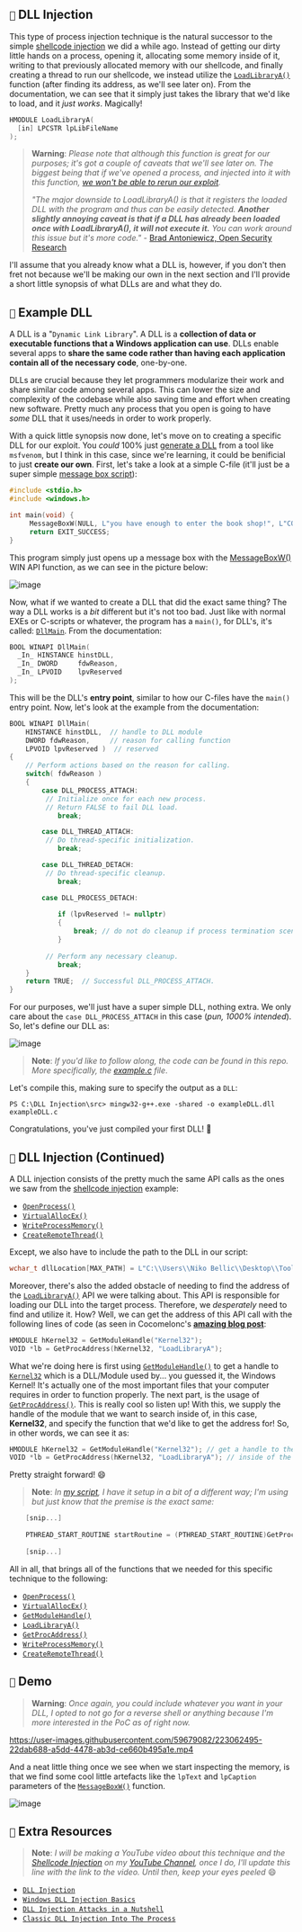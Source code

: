 ## `💉` DLL Injection

This type of process injection technique is the natural successor to the simple [shellcode injection](https://github.com/cr-0w/MALDEV/tree/main/Shellcode%20Injection) we did a while ago. Instead of getting our dirty little hands on a process, opening it, allocating some memory inside of it, writing to that previously allocated memory with our shellcode, and finally creating a thread to run our shellcode, we instead utilize the [`LoadLibraryA()`](https://learn.microsoft.com/en-us/windows/win32/api/libloaderapi/nf-libloaderapi-loadlibrarya?redirectedfrom=MSDN) function (after finding its address, as we'll see later on). From the documentation, we can see that it simply just takes the library that we'd like to load, and it *just works*. Magically!

```c
HMODULE LoadLibraryA(
  [in] LPCSTR lpLibFileName
);
```

> **Warning**: *Please note that although this function is great for our purposes; it's got a couple of caveats that we'll see later on. The biggest being that if we've opened a process, and injected into it with this function, [we won't be able to rerun our exploit](http://blog.opensecurityresearch.com/2013/01/windows-dll-injection-basics.html).*
>
> *"The major downside to LoadLibraryA() is that it registers the loaded DLL with the program and thus can be easily detected. **Another slightly annoying caveat is that if a DLL has already been loaded once with LoadLibraryA(), it will not execute it.** You can work around this issue but it's more code."* - [Brad Antoniewicz, Open Security Research](http://blog.opensecurityresearch.com/2013/01/windows-dll-injection-basics.html)

I'll assume that you already know what a DLL is, however, if you don't then fret not because we'll be making our own in the next section and I'll provide a short little synopsis of what DLLs are and what they do.

## `🔖` Example DLL

A DLL is a "`Dynamic Link Library`". A DLL is a **collection of data or executable functions that a Windows application can use**. DLLs enable several apps to **share the same code rather than having each application contain all of the necessary code**, one-by-one.

DLLs are crucial because they let programmers modularize their work and share similar code among several apps. This can lower the size and complexity of the codebase while also saving time and effort when creating new software. Pretty much any process that you open is going to have *some* DLL that it uses/needs in order to work properly.

With a quick little synopsis now done, let's move on to creating a specific DLL for our exploit. You *could* 100% just [generate a DLL](https://pentestlab.blog/2017/04/04/dll-injection/) from a tool like `msfvenom`, but I think in this case, since we're learning, it could be benificial to just **create our own**. First, let's take a look at a simple C-file (it'll just be a super simple [message box script](https://github.com/cr-0w/low-level/blob/main/C/winapi/winapi.c)):

```cpp
#include <stdio.h>
#include <windows.h>

int main(void) {
     MessageBoxW(NULL, L"you have enough to enter the book shop!", L"COME IN!", MB_OK);
     return EXIT_SUCCESS;
}
```

This program simply just opens up a message box with the [MessageBoxW()](https://learn.microsoft.com/en-us/windows/win32/api/winuser/nf-winuser-messagebox) WIN API function, as we can see in the picture below:

![image](https://user-images.githubusercontent.com/59679082/223012301-23fae22e-c3aa-41cc-ac34-534d9d452346.png)

Now, what if we wanted to create a DLL that did the exact same thing? The way a DLL works is a *bit* different but it's not too bad. Just like with normal EXEs or C-scripts or whatever, the program has a `main()`, for DLL's, it's called: [`DllMain`](https://learn.microsoft.com/en-us/windows/win32/dlls/dllmain). From the documentation:

```cpp
BOOL WINAPI DllMain(
  _In_ HINSTANCE hinstDLL,
  _In_ DWORD     fdwReason,
  _In_ LPVOID    lpvReserved
);
```

This will be the DLL's **entry point**, similar to how our C-files have the `main()` entry point. Now, let's look at the example from the documentation:

```cpp
BOOL WINAPI DllMain(
    HINSTANCE hinstDLL,  // handle to DLL module
    DWORD fdwReason,     // reason for calling function
    LPVOID lpvReserved )  // reserved
{
    // Perform actions based on the reason for calling.
    switch( fdwReason ) 
    { 
        case DLL_PROCESS_ATTACH:
         // Initialize once for each new process.
         // Return FALSE to fail DLL load.
            break;

        case DLL_THREAD_ATTACH:
         // Do thread-specific initialization.
            break;

        case DLL_THREAD_DETACH:
         // Do thread-specific cleanup.
            break;

        case DLL_PROCESS_DETACH:
        
            if (lpvReserved != nullptr)
            {
                break; // do not do cleanup if process termination scenario
            }
            
         // Perform any necessary cleanup.
            break;
    }
    return TRUE;  // Successful DLL_PROCESS_ATTACH.
}
```

For our purposes, we'll just have a super simple DLL, nothing extra. We only care about the `case DLL_PROCESS_ATTACH` in this case (*pun, 1000% intended*). So, let's define our DLL as:

![image](https://user-images.githubusercontent.com/59679082/223013305-3bae9d51-547c-429a-b0fc-1762735a10ad.png)

> **Note**: *If you'd like to follow along, the code can be found in this repo. More specifically, the [example.c](https://github.com/cr-0w/MALDEV/blob/main/DLL%20Injection/example.c) file*.

Let's compile this, making sure to specify the output as a `DLL`:

```
PS C:\DLL Injection\src> mingw32-g++.exe -shared -o exampleDLL.dll exampleDLL.c      
```

Congratulations, you've just compiled your first DLL! 🎉

## `💉` DLL Injection (Continued)

A DLL injection consists of the pretty much the same API calls as the ones we saw from the [shellcode injection](https://github.com/cr-0w/MALDEV/tree/main/Shellcode%20Injection) example:

- [`OpenProcess()`](https://learn.microsoft.com/en-us/windows/win32/api/processthreadsapi/nf-processthreadsapi-openprocess)
- [`VirtualAllocEx()`](https://learn.microsoft.com/en-us/windows/win32/api/memoryapi/nf-memoryapi-virtualallocex)
- [`WriteProcessMemory()`](https://learn.microsoft.com/en-us/windows/win32/api/memoryapi/nf-memoryapi-writeprocessmemory)
- [`CreateRemoteThread()`](https://learn.microsoft.com/en-us/windows/win32/api/processthreadsapi/nf-processthreadsapi-createremotethread)

Except, we also have to include the path to the DLL in our script:

```cpp
wchar_t dllLocation[MAX_PATH] = L"C:\\Users\\Niko Bellic\\Desktop\\Tools\\DLL Injection\\example.dll";
```

Moreover, there's also the added obstacle of needing to find the address of the [`LoadLibraryA()`](https://learn.microsoft.com/en-us/windows/win32/api/libloaderapi/nf-libloaderapi-loadlibrarya?redirectedfrom=MSDN) API we were talking about. This API is responsible for loading our DLL into the target process. Therefore, we *desperately* need to find and utilize it. How? Well, we can get the address of this API call with the following lines of code (as seen in Cocomelonc's [**amazing blog post**](https://cocomelonc.github.io/tutorial/2021/09/20/malware-injection-2.html):

```c
HMODULE hKernel32 = GetModuleHandle("Kernel32");
VOID *lb = GetProcAddress(hKernel32, "LoadLibraryA");
```

What we're doing here is first using [`GetModuleHandle()`](https://learn.microsoft.com/en-us/windows/win32/api/libloaderapi/nf-libloaderapi-getmodulehandlea) to get a handle to [`Kernel32`](https://www.techopedia.com/definition/3379/kernel32dll#:~:text=operations%20and%20interrupts.-,Kernel32.,other%20system%20or%20user%20processes.) which is a DLL/Module used by... you guessed it, the Windows Kernel! It's actually one of the most important files that your computer requires in order to function properly. The next part, is the usage of [`GetProcAddress()`](https://learn.microsoft.com/en-us/windows/win32/api/libloaderapi/nf-libloaderapi-getprocaddress). This is really cool so listen up! With this, we supply the handle of the module that we want to search inside of, in this case, **Kernel32**, and specify the function that we'd like to get the address for! So, in other words, we can see it as:

```c
HMODULE hKernel32 = GetModuleHandle("Kernel32"); // get a handle to the Kernel32 Module
VOID *lb = GetProcAddress(hKernel32, "LoadLibraryA"); // inside of the Kernel32 module, look for "LoadLibraryA()"
```

Pretty straight forward! 😄 

> **Note**: *In [my script](dll.c), I have it setup in a bit of a different way; I'm using but just know that the premise is the exact same:*

```c
    [snip...]
    
    PTHREAD_START_ROUTINE startRoutine = (PTHREAD_START_ROUTINE)GetProcAddress(GetModuleHandle(TEXT("Kernel32")), "LoadLibraryW"); 
    
    [snip...]
```

All in all, that brings all of the functions that we needed for this specific technique to the following:

- [`OpenProcess()`](https://learn.microsoft.com/en-us/windows/win32/api/processthreadsapi/nf-processthreadsapi-openprocess)
- [`VirtualAllocEx()`](https://learn.microsoft.com/en-us/windows/win32/api/memoryapi/nf-memoryapi-virtualallocex)
- [`GetModuleHandle()`](https://learn.microsoft.com/en-us/windows/win32/api/libloaderapi/nf-libloaderapi-getmodulehandlea)
- [`LoadLibraryA()`](https://learn.microsoft.com/en-us/windows/win32/api/libloaderapi/nf-libloaderapi-loadlibrarya?redirectedfrom=MSDN)
- [`GetProcAddress()`](https://learn.microsoft.com/en-us/windows/win32/api/libloaderapi/nf-libloaderapi-getprocaddress)
- [`WriteProcessMemory()`](https://learn.microsoft.com/en-us/windows/win32/api/memoryapi/nf-memoryapi-writeprocessmemory)
- [`CreateRemoteThread()`](https://learn.microsoft.com/en-us/windows/win32/api/processthreadsapi/nf-processthreadsapi-createremotethread)

## `💽` Demo

> **Warning**: *Once again, you could include whatever you want in your DLL, I opted to not go for a reverse shell or anything because I'm more interested in the PoC as of right now.* 

https://user-images.githubusercontent.com/59679082/223062495-22dab688-a5dd-4478-ab3d-ce660b495a1e.mp4

And a neat little thing once we see when we start inspecting the memory, is that we find some cool little artefacts like the `lpText` and `lpCaption` parameters of the [`MessageBoxW()`](https://learn.microsoft.com/en-us/windows/win32/api/winuser/nf-winuser-messageboxw) function.

![image](https://user-images.githubusercontent.com/59679082/223063205-0f81ffda-1c52-4e8e-8412-7b6886a3b0f2.png)

## `💖` Extra Resources

> **Note**: *I will be making a YouTube video about this technique and the [Shellcode Injection](https://github.com/cr-0w/MALDEV/tree/main/Shellcode%20Injection) on my [YouTube Channel](https://www.youtube.com/@crr0ww), once I do, I'll update this line with the link to the video. Until then, keep your eyes peeled* 😄 

- [`DLL Injection`](https://www.ired.team/offensive-security/code-injection-process-injection/dll-injection)
- [`Windows DLL Injection Basics`](http://blog.opensecurityresearch.com/2013/01/windows-dll-injection-basics.html)
- [`DLL Injection Attacks in a Nutshell`](https://medium.com/bug-bounty-hunting/dll-injection-attacks-in-a-nutshell-71bc84ac59bd)
- [`Classic DLL Injection Into The Process`](https://cocomelonc.github.io/tutorial/2021/09/20/malware-injection-2.html)
